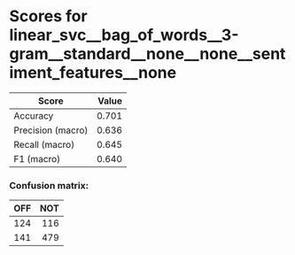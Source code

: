 # Scores for linear_svc__bag_of_words__3-gram__standard__none__none__sentiment_features__none
|      Score      |Value|
|-----------------|----:|
|Accuracy         |0.701|
|Precision (macro)|0.636|
|Recall (macro)   |0.645|
|F1 (macro)       |0.640|

### Confusion matrix:
|OFF|NOT|
|--:|--:|
|124|116|
|141|479|
